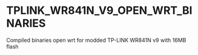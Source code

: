 # TPLINK_WR841N_V9_OPEN_WRT_BINARIES
Compiled binaries open wrt for modded TP-LINK WR841N v9 with 16MB flash
